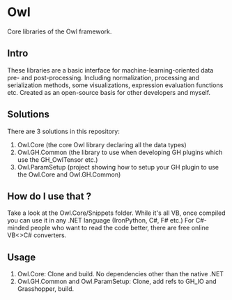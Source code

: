 # Owl
Core libraries of the Owl framework.

## Intro
These libraries are a basic interface for machine-learning-oriented data pre- and post-processing.
Including normalization, processing and serialization methods, some visualizations, expression evaluation functions etc.
Created as an open-source basis for other developers and myself.

## Solutions
There are 3 solutions in this repository:
1. Owl.Core (the core Owl library declaring all the data types)
2. Owl.GH.Common (the library to use when developing GH plugins which use the GH_OwlTensor etc.)
3. Owl.ParamSetup (project showing how to setup your GH plugin to use the Owl.Core and Owl.GH.Common)

## How do I use that ? 
Take a look at the Owl.Core/Snippets folder. 
While it's all VB, once compiled you can use it in any .NET language (IronPython, C#, F# etc.) 
For C#-minded people who want to read the code better, there are free online VB<>C# converters.

## Usage
1. Owl.Core: Clone and build. No dependencies other than the native .NET
2. Owl.GH.Common and Owl.ParamSetup: Clone, add refs to GH_IO and Grasshopper, build.
